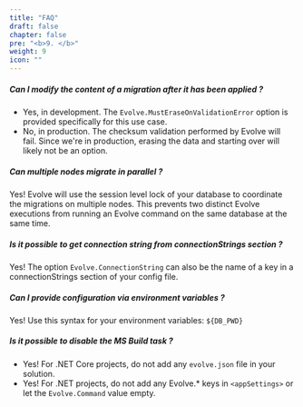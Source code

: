 ```yaml
---
title: "FAQ"
draft: false
chapter: false
pre: "<b>9. </b>"
weight: 9
icon: ""
---
```


##### Can I modify the content of a migration after it has been applied ?

- Yes, in development. The `Evolve.MustEraseOnValidationError` option is provided specifically for this use case. 
- No, in production. The checksum validation performed by Evolve will fail. Since we're in production, erasing the data and starting over will likely not be an option.

##### Can multiple nodes migrate in parallel ?

Yes! Evolve will use the session level lock of your database to coordinate the migrations on multiple nodes. This prevents two distinct Evolve executions from running an Evolve command on the same database at the same time.

##### Is it possible to get connection string from connectionStrings section ?

Yes! The option `Evolve.ConnectionString` can also be the name of a key in a connectionStrings section of your config file.

##### Can I provide configuration via environment variables ?

Yes! Use this syntax for your environment variables: `${DB_PWD}`

##### Is it possible to disable the MS Build task ?

- Yes! For .NET Core projects, do not add any `evolve.json` file in your solution.
- Yes! For .NET projects, do not add any Evolve.* keys in `<appSettings>` or let the `Evolve.Command` value empty.
